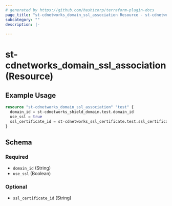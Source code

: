 ```yaml
---
# generated by https://github.com/hashicorp/terraform-plugin-docs
page_title: "st-cdnetworks_domain_ssl_association Resource - st-cdnetworks"
subcategory: ""
description: |-
  
---
```


# st-cdnetworks_domain_ssl_association (Resource)



## Example Usage

```terraform
resource "st-cdnetworks_domain_ssl_association" "test" {
  domain_id = st-cdnetworks_shield_domain.test.domain_id
  use_ssl = true
  ssl_certificate_id = st-cdnetworks_ssl_certificate.test.ssl_certificate_id
}
```

<!-- schema generated by tfplugindocs -->
## Schema

### Required

- `domain_id` (String)
- `use_ssl` (Boolean)

### Optional

- `ssl_certificate_id` (String)
